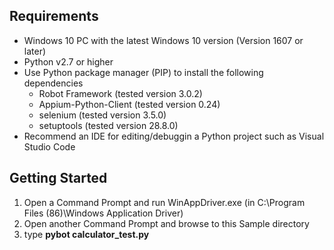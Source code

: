 ## Requirements

- Windows 10 PC with the latest Windows 10 version (Version 1607 or later)
- Python v2.7 or higher
- Use Python package manager (PIP) to install the following dependencies
    - Robot Framework (tested version 3.0.2)
    - Appium-Python-Client (tested version 0.24)
    - selenium (tested version 3.5.0)
    - setuptools (tested version 28.8.0)
- Recommend an IDE for editing/debuggin a Python project such as Visual Studio Code 

## Getting Started

1. Open a Command Prompt and run WinAppDriver.exe (in C:\Program Files (86)\Windows Application Driver)
1. Open another Command Prompt and browse to this Sample directory
2. type **pybot calculator_test.py**
